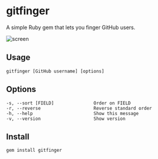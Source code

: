# gitfinger

A simple Ruby gem that lets you finger GitHub users.

![screen](https://github.com/danchoi/gitfinger/raw/master/screenshots/gitfinger.png)

## Usage

    gitfinger [GitHub username] [options]

## Options
    
    -s, --sort [FIELD]               Order on FIELD
    -r, --reverse                    Reverse standard order
    -h, --help                       Show this message
    -v, --version                    Show version
    

## Install

    gem install gitfinger


